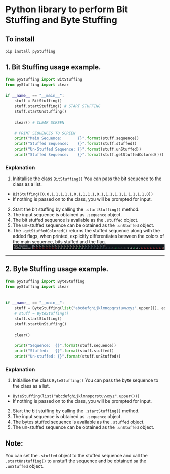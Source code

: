 # Python library to perform __Bit Stuffing__ and __Byte Stuffing__

## To install
`pip install pyStuffing`

## 1. Bit Stuffing usage example.

```PYTHON
from pyStuffing import BitStuffing
from pyStuffing import clear

if __name__ == "__main__":
    stuff = BitStuffing()
    stuff.startStuffing() # START STUFFING
    stuff.startUnstuffing()

    clear() # CLEAR SCREEN

    # PRINT SEQUENCES TO SCREEN
    print("Main Sequence:       {}".format(stuff.sequence))
    print("Stuffed Sequence:    {}".format(stuff.stuffed))
    print("Un-Stuffed Sequence: {}".format(stuff.unStuffed))
    print("Stuffed Sequence:    {}".format(stuff.getStuffedColored()))
```

### Explanation
1. Inititallise the class `BitStuffing()` You can pass the bit sequence to the class as a list.
  - `BitStuffing([0,0,1,1,1,1,1,0,1,1,1,1,0,1,1,1,1,1,1,1,1,1,1,0])`
  - If nothing is passed on to the class, you will be prompted for input.
2. Start the bit stuffing by calling the `.startStuffing()` method.
3. The input sequence is obtained as `.sequence` object.
4. The bit stuffed sequence is available as the `.stuffed` object.
5. The un-stuffed sequence can be obtained as the `.unStuffed` object.
6. The `.getStuffedColored()` returns the stuffed sequence along with the added flags, when printed, explicitly differentiates between the colors of the main sequence, bits stuffed and the flag.
![Example Colored Output](./Images/colored-bit-stuffing.png)

---

## 2. Byte Stuffing usage example.

```PYTHON
from pyStuffing import ByteStuffing
from pyStuffing import clear


if __name__ == "__main__":
    stuff = ByteStuffing(list("abcdefghijklmnopqrstuvwxyz".upper()), escape_character="E", flag_character="F")
    # stuff = ByteStuffing()
    stuff.startStuffing()
    stuff.startUnStuffing()

    clear()

    print("Sequence:  {}".format(stuff.sequence))
    print("Stuffed:   {}".format(stuff.stuffed))
    print("Un-stuffed: {}".format(stuff.unStuffed))
```
### Explanation
1. Initiallise the class `ByteStuffing()` You can pass the byte sequence to the class as a list.
  - `ByteStuffing(list("abcdefghijklmnopqrstuvwxyz".upper()))`
  - If nothing is passed on to the class, you will be prompted for input.
2. Start the bit stuffing by calling the `.startStuffing()` method.
3. The input sequence is obtained as `.sequence` object.
4. The bytes stuffed sequence is available as the `.stuffed` object.
5. The un-stuffed sequence can be obtained as the `.unStuffed` object.

## Note:
You can set the `.stuffed` object to the stuffed sequence and call the `.startUnstuffing()` to unstuff the sequence and be obtained sa the `.unStuffed` object.